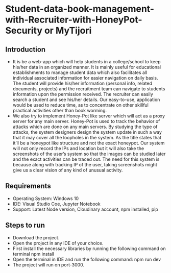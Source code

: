 # Student-data-book-management-with-Recruiter-with-HoneyPot-Security or MyTijori

## Introduction

- It is be a web-app which will help students in a
college/school to keep his/her data in an organized manner. It is mainly useful for
educational establishments to manage student data which also facilitates all individual
associated information for easier navigation on daily basis. The student will provide
his/her information (personal info, related documents, projects) and the recruitment
team can navigate to students information upon the permission received. The recruiter
can easily search a student and see his/her details. Our easy-to-use, application would
be used to reduce time, as to concentrate on other skillful practical activities other than
book worming.
- We also try to implement Honey-Pot like server which will act as a proxy server for
any main server. Honey-Pot is used to track the behavior of attacks which are done on
any main servers. By studying the type of attacks, the system designers design the
system update in such a way that it may cover all the loopholes in the system. As the
title states that it’ll be a honeypot like structure and not the exact honeypot. Our system
will not only record the IPs and location but it will also take the screenshots of the
user’s system so that the images can be studied later and the exact activities can be
traced out. The need for this system is because along with tracking IP of the user, taking
screenshots might give us a clear vision of any kind of unusual activity.

## Requirements
- Operating System: Windows 10
- IDE: Visual Studio Coe, Jupyter Notebook
- Support: Latest Node version, Cloudinary account, npm installed, pip

## Steps to run
- Download the project.
- Open the project in any IDE of your choice.
- First install the necessary libraries by running the following command on terminal
    npm install
- Open the terminal in IDE and run the following command:
    npm run dev
- The project will run on port-3000.


